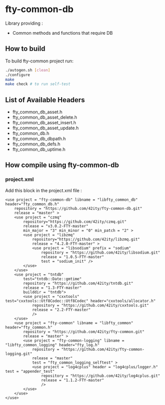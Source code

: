 # fty-common-db
Library providing :
* Common methods and functions that require DB

## How to build
To build fty-common project run:
```bash
./autogen.sh [clean]
./configure
make
make check # to run self-test
```

## List of Available Headers
* fty\_common\_db\_asset.h
* fty\_common\_db\_asset\_delete.h
* fty\_common\_db\_asset\_insert.h
* fty\_common\_db\_asset\_update.h
* fty\_common\_db.h
* fty\_common\_db\_dbpath.h
* fty\_common\_db\_defs.h
* fty\_common\_db\_uptime.h

## How compile using fty-common-db

### project.xml
Add this block in the project.xml file :

````
<use project = "fty-common-db" libname = "libfty_common_db" header="fty_common_db.h"
    repository = "https://github.com/42ity/fty-common-db.git"
    release = "master" >
    <use project = "czmq"
        repository="https://github.com/42ity/czmq.git"
        release = "v3.0.2-FTY-master"
        min_major = "3" min_minor = "0" min_patch = "2" >
        <use project = "libzmq"
            repository="https://github.com/42ity/libzmq.git"
            release = "4.2.0-FTY-master" >
            <use project = "libsodium" prefix = "sodium"
                repository = "https://github.com/42ity/libsodium.git"
                release = "1.0.5-FTY-master"
                test = "sodium_init" />
        </use>
    </use>
    <use project = "tntdb"
        test="tntdb::Date::gmtime"
        repository = "https://github.com/42ity/tntdb.git"
        release = "1.3-FTY-master"
        builddir = "tntdb">
        <use project = "cxxtools" test="cxxtools::Utf8Codec::Utf8Codec" header="cxxtools/allocator.h"
            repository = "https://github.com/42ity/cxxtools.git"
            release = "2.2-FTY-master"
            />
    </use>
    <use project = "fty-common" libname = "libfty_common" header="fty_common.h"
        repository = "https://github.com/42ity/fty-common.git"
        release = "master" >
        <use project = "fty-common-logging" libname = "libfty_common_logging" header="fty_log.h"
            repository = "https://github.com/42ity/fty-common-logging.git"
            release = "master"
            test = "fty_common_logging_selftest" >
            <use project = "log4cplus" header = "log4cplus/logger.h" test = "appender_test"
                repository = "https://github.com/42ity/log4cplus.git"
                release = "1.1.2-FTY-master"
                />
        </use>
    </use>
</use>
````

